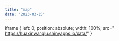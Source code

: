 ```yaml
---
title: "map"
date: "2023-03-15"
---
```



iframe {
    left: 0;
    position: absolute;
    width: 100%;
    src=" https://huaxinwanglu.shinyapps.io/data/"
}

